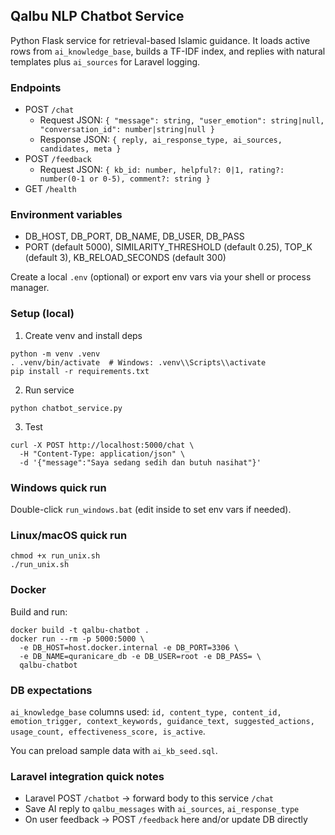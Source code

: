 ## Qalbu NLP Chatbot Service

Python Flask service for retrieval-based Islamic guidance. It loads active rows from `ai_knowledge_base`, builds a TF-IDF index, and replies with natural templates plus `ai_sources` for Laravel logging.

### Endpoints
- POST `/chat`
  - Request JSON: `{ "message": string, "user_emotion": string|null, "conversation_id": number|string|null }`
  - Response JSON: `{ reply, ai_response_type, ai_sources, candidates, meta }`
- POST `/feedback`
  - Request JSON: `{ kb_id: number, helpful?: 0|1, rating?: number(0-1 or 0-5), comment?: string }`
- GET `/health`

### Environment variables
- DB_HOST, DB_PORT, DB_NAME, DB_USER, DB_PASS
- PORT (default 5000), SIMILARITY_THRESHOLD (default 0.25), TOP_K (default 3), KB_RELOAD_SECONDS (default 300)

Create a local `.env` (optional) or export env vars via your shell or process manager.

### Setup (local)
1) Create venv and install deps
```
python -m venv .venv
. .venv/bin/activate  # Windows: .venv\\Scripts\\activate
pip install -r requirements.txt
```
2) Run service
```
python chatbot_service.py
```
3) Test
```
curl -X POST http://localhost:5000/chat \
  -H "Content-Type: application/json" \
  -d '{"message":"Saya sedang sedih dan butuh nasihat"}'
```

### Windows quick run
Double-click `run_windows.bat` (edit inside to set env vars if needed).

### Linux/macOS quick run
```
chmod +x run_unix.sh
./run_unix.sh
```

### Docker
Build and run:
```
docker build -t qalbu-chatbot .
docker run --rm -p 5000:5000 \
  -e DB_HOST=host.docker.internal -e DB_PORT=3306 \
  -e DB_NAME=quranicare_db -e DB_USER=root -e DB_PASS= \
  qalbu-chatbot
```

### DB expectations
`ai_knowledge_base` columns used: `id, content_type, content_id, emotion_trigger, context_keywords, guidance_text, suggested_actions, usage_count, effectiveness_score, is_active`.

You can preload sample data with `ai_kb_seed.sql`.

### Laravel integration quick notes
- Laravel POST `/chatbot` → forward body to this service `/chat`
- Save AI reply to `qalbu_messages` with `ai_sources`, `ai_response_type`
- On user feedback → POST `/feedback` here and/or update DB directly
